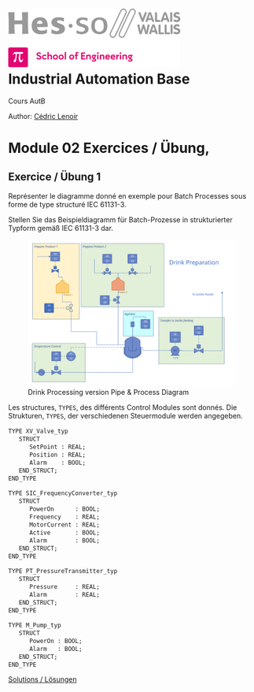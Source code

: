 <h1 align="left">
  <br>
  <img src="./img/hei-en.png" alt="HEI-Vs Logo" width="350">
  <br>
  Industrial Automation Base
  <br>
</h1>

Cours AutB

Author: [Cédric Lenoir](mailto:cedric.lenoir@hevs.ch)

# Module 02 Exercices / Übung,

## Exercice / Übung 1 
Représenter le diagramme donné en exemple pour Batch Processes sous forme de type structuré IEC 61131-3.

Stellen Sie das Beispieldiagramm für Batch-Prozesse in strukturierter Typform gemäß IEC 61131-3 dar.

<figure>
    <img src="./img/PI_D_Drink Processing.svg"
         alt="Lost image PI_D_Drink_Processing">
    <figcaption>Drink Processing version Pipe & Process Diagram</figcaption>
</figure>

Les structures, ```TYPES```, des différents Control Modules sont donnés.
Die Strukturen, ```TYPES```, der verschiedenen Steuermodule werden angegeben.

```iecst
TYPE XV_Valve_typ
   STRUCT
      SetPoint : REAL;
      Position : REAL;
      Alarm    : BOOL;
   END_STRUCT;
END_TYPE
```

```iecst
TYPE SIC_FrequencyConverter_typ
   STRUCT
      PowerOn      : BOOL; 
      Frequency    : REAL;
      MotorCurrent : REAL;
      Active       : BOOL;
      Alarm        : BOOL;
   END_STRUCT;
END_TYPE
```
```iecst
TYPE PT_PressureTransmitter_typ
   STRUCT
      Pressure     : REAL; 
      Alarm        : REAL;
   END_STRUCT;
END_TYPE
```

```iecst
TYPE M_Pump_typ
   STRUCT
      PowerOn : BOOL; 
      Alarm   : BOOL;
   END_STRUCT;
END_TYPE
```

[Solutions / Lösungen](./MOD_01_Exercice%20Solution_Losung.md)